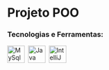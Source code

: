 # Projeto POO
### Tecnologias e Ferramentas:
 <div style="display=inline-block">
    <img height=40 title="MySql" alt="MySql" src="https://cdn.jsdelivr.net/gh/devicons/devicon@latest/icons/mysql/mysql-original-wordmark.svg"/>&nbsp;
    <img height=40 title="Java" alt="Java" src="https://cdn.jsdelivr.net/gh/devicons/devicon@latest/icons/java/java-original-wordmark.svg"/>&nbsp;
    <img height=40 title="IntelliJ" alt="IntelliJ" src="https://cdn.jsdelivr.net/gh/devicons/devicon@latest/icons/intellij/intellij-original.svg"/>&nbsp;
 </div>
